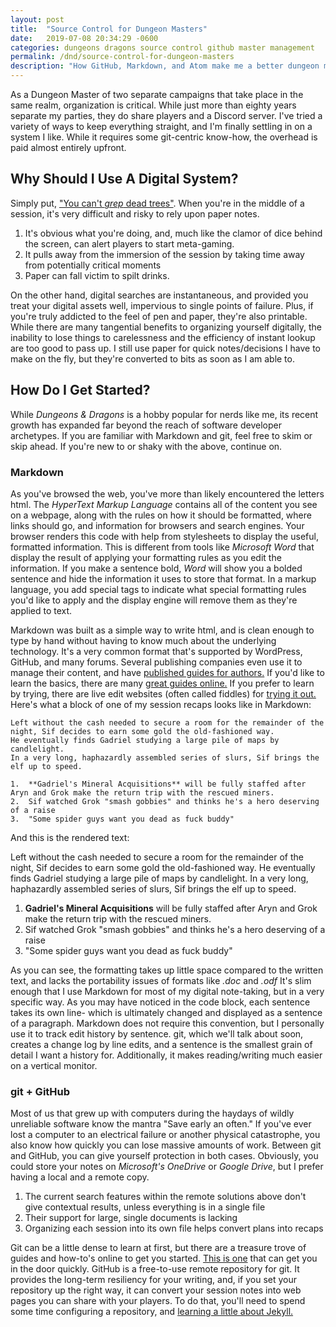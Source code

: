 ```yaml
---
layout: post
title:  "Source Control for Dungeon Masters"
date:   2019-07-08 20:34:29 -0600
categories: dungeons dragons source control github master management
permalink: /dnd/source-control-for-dungeon-masters
description: "How GitHub, Markdown, and Atom make me a better dungeon master"
---
```


As a Dungeon Master of two separate campaigns that take place in the same realm, organization is critical.
While just more than eighty years separate my parties, they do share players and a Discord server.
I've tried a variety of ways to keep everything straight, and I'm finally settling in on a system I like.
While it requires some git-centric know-how, the overhead is paid almost entirely upfront.

## Why Should I Use A Digital System?

Simply put, ["You can't _grep_ dead trees"](http://catb.org/~esr/jargon/html/D/documentation.html).
When you're in the middle of a session, it's very difficult and risky to rely upon paper notes.

1) It's obvious what you're doing, and, much like the clamor of dice behind the screen, can alert players to start meta-gaming.
2) It pulls away from the immersion of the session by taking time away from potentially critical moments
3) Paper can fall victim to spilt drinks.

On the other hand, digital searches are instantaneous, and provided you treat your digital assets well, impervious to single points of failure.
Plus, if you're truly addicted to the feel of pen and paper, they're also printable.
While there are many tangential benefits to organizing yourself digitally, the inability to lose things to carelessness and the efficiency of instant lookup are too good to pass up.
I still use paper for quick notes/decisions I have to make on the fly, but they're converted to bits as soon as I am able to.

## How Do I Get Started?

While _Dungeons & Dragons_ is a hobby popular for nerds like me, its recent growth has expanded far beyond the reach of software developer archetypes.
If you are familiar with Markdown and git, feel free to skim or skip ahead.
If you're new to or shaky with the above, continue on.

### Markdown

As you've browsed the web, you've more than likely encountered the letters html.
The _HyperText Markup Language_ contains all of the content you see on a webpage, along with the rules on how it should be formatted, where links should go, and information for browsers and search engines.
Your browser renders this code with help from stylesheets to display the useful, formatted information.
This is different from tools like _Microsoft Word_ that display the result of applying your formatting rules as you edit the information.
If you make a sentence bold, _Word_ will show you a bolded sentence and hide the information it uses to store that format.
In a markup language, you add special tags to indicate what special formatting rules you'd like to apply and the display engine will remove them as they're applied to text.

Markdown was built as a simple way to write html, and is clean enough to type by hand without having to know much about the underlying technology.
It's a very common format that's supported by WordPress, GitHub, and many forums.
Several publishing companies even use it to manage their content, and have [published guides for authors.](https://www.portent.com/blog/copywriting/content-strategy/content-with-github-markdown.htm)
If you'd like to learn the basics, there are many [great guides online.](https://www.markdownguide.org/getting-started/)
If you prefer to learn by trying, there are live edit websites (often called fiddles) for [trying it out.](https://dillinger.io/)
Here's what a block of one of my session recaps looks like in Markdown:

    Left without the cash needed to secure a room for the remainder of the night, Sif decides to earn some gold the old-fashioned way.
    He eventually finds Gadriel studying a large pile of maps by candlelight.
    In a very long, haphazardly assembled series of slurs, Sif brings the elf up to speed.

    1.  **Gadriel's Mineral Acquisitions** will be fully staffed after Aryn and Grok make the return trip with the rescued miners.
    2.  Sif watched Grok "smash gobbies" and thinks he's a hero deserving of a raise
    3.  "Some spider guys want you dead as fuck buddy"

And this is the rendered text:

Left without the cash needed to secure a room for the remainder of the night, Sif decides to earn some gold the old-fashioned way.
He eventually finds Gadriel studying a large pile of maps by candlelight.
In a very long, haphazardly assembled series of slurs, Sif brings the elf up to speed.

1. **Gadriel's Mineral Acquisitions** will be fully staffed after Aryn and Grok make the return trip with the rescued miners.
2. Sif watched Grok "smash gobbies" and thinks he's a hero deserving of a raise
3. "Some spider guys want you dead as fuck buddy"

As you can see, the formatting takes up little space compared to the written text, and lacks the portability issues of formats like _.doc_ and _.odf_
It's slim enough that I use Markdown for most of my digital note-taking, but in a very specific way.
As you may have noticed in the code block, each sentence takes its own line- which is ultimately changed and displayed as a sentence of a paragraph.
Markdown does not require this convention, but I personally use it to track edit history by sentence.
git, which we'll talk about soon, creates a change log by line edits, and a sentence is the smallest grain of detail I want a history for.
Additionally, it makes reading/writing much easier on a vertical monitor.

### git + GitHub

Most of us that grew up with computers during the haydays of wildly unreliable software know the mantra "Save early an often."
If you've ever lost a computer to an electrical failure or another physical catastrophe, you also know how quickly you can lose massive amounts of work.
Between git and GitHub, you can give yourself protection in both cases.
Obviously, you could store your notes on _Microsoft's OneDrive_ or _Google Drive_, but I prefer having a local and a remote copy.

1) The current search features within the remote solutions above don't give contextual results, unless everything is in a single file
2) Their support for large, single documents is lacking
3) Organizing each session into its own file helps convert plans into recaps

Git can be a little dense to learn at first, but there are a treasure trove of guides and how-to's online to get you started.
[This is one](https://rogerdudler.github.io/git-guide/) that can get you in the door quickly.
GitHub is a free-to-use remote repository for git.
It provides the long-term resiliency for your writing, and, if you set your repository up the right way, it can convert your session notes into web pages you can share with your players.
To do that, you'll need to spend some time configuring a repository, and [learning a little about Jekyll.](http://jmcglone.com/guides/github-pages/)
